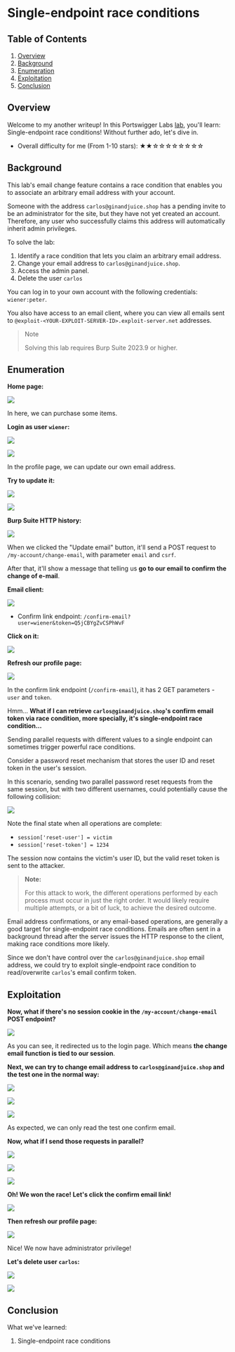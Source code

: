 # Single-endpoint race conditions

## Table of Contents

1. [Overview](#overview)
2. [Background](#background)
3. [Enumeration](#enumeration)
4. [Exploitation](#exploitation)
5. [Conclusion](#conclusion)

## Overview

Welcome to my another writeup! In this Portswigger Labs [lab](https://portswigger.net/web-security/race-conditions/lab-race-conditions-single-endpoint), you'll learn: Single-endpoint race conditions! Without further ado, let's dive in.

- Overall difficulty for me (From 1-10 stars): ★★☆☆☆☆☆☆☆☆

## Background

This lab's email change feature contains a race condition that enables you to associate an arbitrary email address with your account.

Someone with the address `carlos@ginandjuice.shop` has a pending invite to be an administrator for the site, but they have not yet created an account. Therefore, any user who successfully claims this address will automatically inherit admin privileges.

To solve the lab:

1. Identify a race condition that lets you claim an arbitrary email address.
2. Change your email address to `carlos@ginandjuice.shop`.
3. Access the admin panel.
4. Delete the user `carlos`

You can log in to your own account with the following credentials: `wiener:peter`.

You also have access to an email client, where you can view all emails sent to `@exploit-<YOUR-EXPLOIT-SERVER-ID>.exploit-server.net` addresses.

> Note
>  
> Solving this lab requires Burp Suite 2023.9 or higher.

## Enumeration

**Home page:**

![](https://github.com/siunam321/CTF-Writeups/blob/main/Portswigger-Labs/Race-Conditions/Race-Conditions-4/images/Pasted%20image%2020230908162737.png)

In here, we can purchase some items.

**Login as user `wiener`:**

![](https://github.com/siunam321/CTF-Writeups/blob/main/Portswigger-Labs/Race-Conditions/Race-Conditions-4/images/Pasted%20image%2020230908162810.png)

![](https://github.com/siunam321/CTF-Writeups/blob/main/Portswigger-Labs/Race-Conditions/Race-Conditions-4/images/Pasted%20image%2020230908162826.png)

In the profile page, we can update our own email address.

**Try to update it:**

![](https://github.com/siunam321/CTF-Writeups/blob/main/Portswigger-Labs/Race-Conditions/Race-Conditions-4/images/Pasted%20image%2020230908162938.png)

![](https://github.com/siunam321/CTF-Writeups/blob/main/Portswigger-Labs/Race-Conditions/Race-Conditions-4/images/Pasted%20image%2020230908162943.png)

**Burp Suite HTTP history:**

![](https://github.com/siunam321/CTF-Writeups/blob/main/Portswigger-Labs/Race-Conditions/Race-Conditions-4/images/Pasted%20image%2020230908163017.png)

When we clicked the "Update email" button, it'll send a POST request to `/my-account/change-email`, with parameter `email` and `csrf`.

After that, it'll show a message that telling us **go to our email to confirm the change of e-mail**.

**Email client:**

![](https://github.com/siunam321/CTF-Writeups/blob/main/Portswigger-Labs/Race-Conditions/Race-Conditions-4/images/Pasted%20image%2020230908163153.png)

- Confirm link endpoint: `/confirm-email?user=wiener&token=Q5jCBYgZvCSPhWvF`

**Click on it:**

![](https://github.com/siunam321/CTF-Writeups/blob/main/Portswigger-Labs/Race-Conditions/Race-Conditions-4/images/Pasted%20image%2020230908163254.png)

**Refresh our profile page:**

![](https://github.com/siunam321/CTF-Writeups/blob/main/Portswigger-Labs/Race-Conditions/Race-Conditions-4/images/Pasted%20image%2020230908163311.png)

In the confirm link endpoint (`/confirm-email`), it has 2 GET parameters - `user` and `token`.

Hmm... **What if I can retrieve `carlos@ginandjuice.shop`'s confirm email token via race condition, more specially, it's single-endpoint race condition...**

Sending parallel requests with different values to a single endpoint can sometimes trigger powerful race conditions.

Consider a password reset mechanism that stores the user ID and reset token in the user's session.

In this scenario, sending two parallel password reset requests from the same session, but with two different usernames, could potentially cause the following collision:

![](https://github.com/siunam321/CTF-Writeups/blob/main/Portswigger-Labs/Race-Conditions/Race-Conditions-4/images/Pasted%20image%2020230908163822.png)

Note the final state when all operations are complete:

- `session['reset-user'] = victim`
- `session['reset-token'] = 1234`

The session now contains the victim's user ID, but the valid reset token is sent to the attacker.

> **Note:**
>  
> For this attack to work, the different operations performed by each process must occur in just the right order. It would likely require multiple attempts, or a bit of luck, to achieve the desired outcome.

Email address confirmations, or any email-based operations, are generally a good target for single-endpoint race conditions. Emails are often sent in a background thread after the server issues the HTTP response to the client, making race conditions more likely.

Since we don't have control over the `carlos@ginandjuice.shop` email address, we could try to exploit single-endpoint race condition to read/overwrite `carlos`'s email confirm token.

## Exploitation

**Now, what if there's no session cookie in the `/my-account/change-email` POST endpoint?**

![](https://github.com/siunam321/CTF-Writeups/blob/main/Portswigger-Labs/Race-Conditions/Race-Conditions-4/images/Pasted%20image%2020230908164227.png)

As you can see, it redirected us to the login page. Which means **the change email function is tied to our session**.

**Next, we can try to change email address to `carlos@ginandjuice.shop` and the test one in the normal way:**

![](https://github.com/siunam321/CTF-Writeups/blob/main/Portswigger-Labs/Race-Conditions/Race-Conditions-4/images/Pasted%20image%2020230908164829.png)

![](https://github.com/siunam321/CTF-Writeups/blob/main/Portswigger-Labs/Race-Conditions/Race-Conditions-4/images/Pasted%20image%2020230908164838.png)

![](https://github.com/siunam321/CTF-Writeups/blob/main/Portswigger-Labs/Race-Conditions/Race-Conditions-4/images/Pasted%20image%2020230908164847.png)

As expected, we can only read the test one confirm email.

**Now, what if I send those requests in parallel?**

![](https://github.com/siunam321/CTF-Writeups/blob/main/Portswigger-Labs/Race-Conditions/Race-Conditions-4/images/Pasted%20image%2020230908165123.png)

![](https://github.com/siunam321/CTF-Writeups/blob/main/Portswigger-Labs/Race-Conditions/Race-Conditions-4/images/Pasted%20image%2020230908165146.png)

![](https://github.com/siunam321/CTF-Writeups/blob/main/Portswigger-Labs/Race-Conditions/Race-Conditions-4/images/Pasted%20image%2020230908165133.png)

**Oh! We won the race! Let's click the confirm email link!**

![](https://github.com/siunam321/CTF-Writeups/blob/main/Portswigger-Labs/Race-Conditions/Race-Conditions-4/images/Pasted%20image%2020230908165224.png)

**Then refresh our profile page:**

![](https://github.com/siunam321/CTF-Writeups/blob/main/Portswigger-Labs/Race-Conditions/Race-Conditions-4/images/Pasted%20image%2020230908165246.png)

Nice! We now have administrator privilege!

**Let's delete user `carlos`:**

![](https://github.com/siunam321/CTF-Writeups/blob/main/Portswigger-Labs/Race-Conditions/Race-Conditions-4/images/Pasted%20image%2020230908165313.png)

![](https://github.com/siunam321/CTF-Writeups/blob/main/Portswigger-Labs/Race-Conditions/Race-Conditions-4/images/Pasted%20image%2020230908165321.png)

## Conclusion

What we've learned:

1. Single-endpoint race conditions